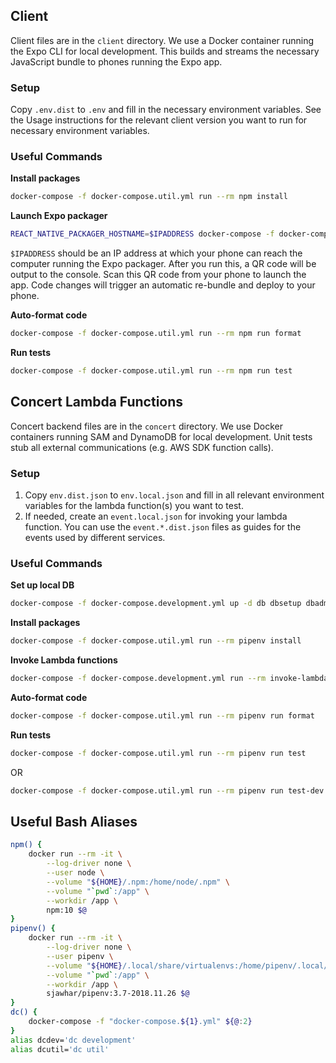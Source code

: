 ## Client
Client files are in the `client` directory. We use a Docker container running the Expo CLI for local development. This builds and streams the necessary JavaScript bundle to phones running the Expo app.

### Setup
Copy `.env.dist` to `.env` and fill in the necessary environment variables. See the Usage instructions for the relevant client version you want to run for necessary environment variables.

### Useful Commands
**Install packages**
```bash
docker-compose -f docker-compose.util.yml run --rm npm install
```
**Launch Expo packager**
```bash
REACT_NATIVE_PACKAGER_HOSTNAME=$IPADDRESS docker-compose -f docker-compose.development.yml up
```
`$IPADDRESS` should be an IP address at which your phone can reach the computer running the Expo packager. After you run this, a QR code will be output to the console. Scan this QR code from your phone to launch the app. Code changes will trigger an automatic re-bundle and deploy to your phone.

**Auto-format code**
```bash
docker-compose -f docker-compose.util.yml run --rm npm run format
```
**Run tests**
```bash
docker-compose -f docker-compose.util.yml run --rm npm run test
```

## Concert Lambda Functions
Concert backend files are in the `concert` directory. We use Docker containers running SAM and DynamoDB for local development. Unit tests stub all external communications (e.g. AWS SDK function calls).

### Setup
1. Copy `env.dist.json` to `env.local.json` and fill in all relevant environment variables for the lambda function(s) you want to test.
2. If needed, create an `event.local.json` for invoking your lambda function. You can use the `event.*.dist.json` files as guides for the events used by different services.

### Useful Commands
**Set up local DB**
```bash
docker-compose -f docker-compose.development.yml up -d db dbsetup dbadmin
```
**Install packages**
```bash
docker-compose -f docker-compose.util.yml run --rm pipenv install
```
**Invoke Lambda functions**
```bash
docker-compose -f docker-compose.development.yml run --rm invoke-lambda $EVENT_FILE $FUNCTION_NAME
```
**Auto-format code**
```bash
docker-compose -f docker-compose.util.yml run --rm pipenv run format
```
**Run tests**
```bash
docker-compose -f docker-compose.util.yml run --rm pipenv run test
```
OR 
```bash
docker-compose -f docker-compose.util.yml run --rm pipenv run test-dev
```

## Useful Bash Aliases
```bash
npm() {
    docker run --rm -it \
        --log-driver none \
        --user node \
        --volume "${HOME}/.npm:/home/node/.npm" \
        --volume "`pwd`:/app" \
        --workdir /app \
        npm:10 $@
}
pipenv() {
    docker run --rm -it \
        --log-driver none \
        --user pipenv \
        --volume "${HOME}/.local/share/virtualenvs:/home/pipenv/.local/share/virtualenvs" \
        --volume "`pwd`:/app" \
        --workdir /app \
        sjawhar/pipenv:3.7-2018.11.26 $@
}
dc() {
    docker-compose -f "docker-compose.${1}.yml" ${@:2}
}
alias dcdev='dc development'
alias dcutil='dc util'
```